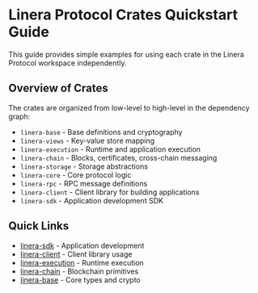 # Linera Protocol Crates Quickstart Guide

This guide provides simple examples for using each crate in the Linera Protocol workspace independently.

## Overview of Crates

The crates are organized from low-level to high-level in the dependency graph:
- `linera-base` - Base definitions and cryptography
- `linera-views` - Key-value store mapping  
- `linera-execution` - Runtime and application execution
- `linera-chain` - Blocks, certificates, cross-chain messaging
- `linera-storage` - Storage abstractions
- `linera-core` - Core protocol logic
- `linera-rpc` - RPC message definitions
- `linera-client` - Client library for building applications
- `linera-sdk` - Application development SDK

## Quick Links

- [linera-sdk](linera-sdk.md) - Application development
- [linera-client](linera-client.md) - Client library usage
- [linera-execution](linera-execution.md) - Runtime execution
- [linera-chain](linera-chain.md) - Blockchain primitives
- [linera-base](linera-base.md) - Core types and crypto
